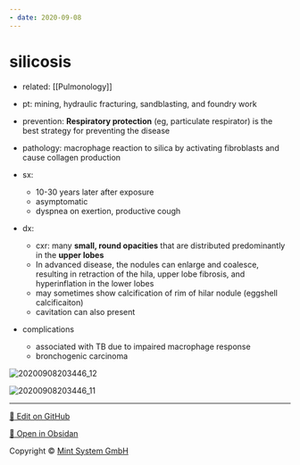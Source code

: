 ```yaml
---
- date: 2020-09-08
---
```


# silicosis

- related: [[Pulmonology]]

- pt: mining, hydraulic fracturing, sandblasting, and foundry work

- prevention: **Respiratory protection** (eg, particulate respirator) is the best strategy for preventing the disease

- pathology: macrophage reaction to silica by activating fibroblasts and cause collagen production

- sx:
	- 10-30 years later after exposure
	- asymptomatic
	- dyspnea on exertion, productive cough

- dx:
	- cxr: many **small, round opacities** that are distributed predominantly in the **upper lobes**
	- In advanced disease, the nodules can enlarge and coalesce, resulting in retraction of the hila, upper lobe fibrosis, and hyperinflation in the lower lobes
	- may sometimes show calcification of rim of hilar nodule (eggshell calcificaiton)
	- cavitation can also present

- complications
	- associated with TB due to impaired macrophage response
	- bronchogenic carcinoma

![20200908203446_12](https://photos.thisispiggy.com/file/wikiFiles/20200908203446_12.png)

![20200908203446_11](https://photos.thisispiggy.com/file/wikiFiles/20200908203446_11.png)


<hr>

[📝 Edit on GitHub](https://github.com/Mint-System/Knowledge/blob/master/silicosis.md)

[📂 Open in Obsidan](obsidian://open?vault=Knowledge%20Mint%20System&file=silicosis.md ':target=_self')

<footer>Copyright © <a href="https://www.mint-system.ch/">Mint System GmbH</a></footer>